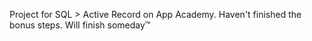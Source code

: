 
Project for SQL > Active Record on App Academy.
Haven't finished  the bonus steps. Will finish someday™
